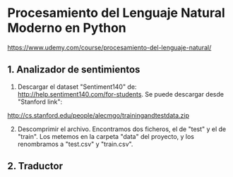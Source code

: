 # Procesamiento del Lenguaje Natural Moderno en Python

https://www.udemy.com/course/procesamiento-del-lenguaje-natural/

## 1. Analizador de sentimientos

1. Descargar el dataset "Sentiment140" de: http://help.sentiment140.com/for-students. Se puede descargar desde "Stanford link":

http://cs.stanford.edu/people/alecmgo/trainingandtestdata.zip

2. Descomprimir el archivo. Encontramos dos ficheros, el de "test" y el de "train". Los metemos en la carpeta "data" del proyecto, y los renombramos a "test.csv" y "train.csv".

## 2. Traductor